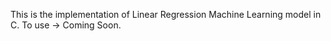 This is the implementation of Linear Regression Machine Learning model in C.
To use -> 
Coming Soon.
